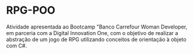 # RPG-POO
Atividade apresentada ao Bootcamp "Banco Carrefour Woman Developer, em parceria com a Digital Innovation One, com o objetivo de realizar a abstração de um jogo de RPG utilizando conceitos de orientação à objeto com C#. 
